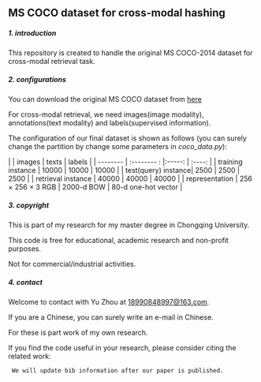 ## MS COCO dataset for cross-modal hashing 

##### 1. introduction  

 This repository is created to handle the original MS COCO-2014 dataset for cross-modal retrieval task.

##### 2. configurations

 You can download the original MS COCO dataset from [here](https://cocodataset.org/#home)

 For cross-modal retrieval, we need images(image modality), annotations(text modality) and labels(supervised information).
 
 The configuration of our final dataset is shown as follows (you can surely change the partition by change some parameters in _coco_data.py_):
 
 
  |                     | images                        | texts       | labels               |
  |         --------    | :-------- :                   |:-----:      | :----:               |
  |   training instance |    10000                      | 10000       |  10000               |
  | test(query) instance|    2500                       |  2500       |   2500               |
  | retrieval instance  |   40000                       |  40000      | 40000                |
  | representation      | 256 &times; 256 &times; 3 RGB | 2000-d BOW  |  80-d one-hot vector |
  
 
##### 3. copyright
 
 This is part of my research for my master degree in Chongqing University.
 
 This code is free for educational, academic research and non-profit purposes. 

 Not for commercial/industrial activities. 

##### 4. contact
  
 Welcome to contact with Yu Zhou at 18990848997@163.com.  
 
 If you are a Chinese, you can surely write an e-mail in Chinese. 
 
 For these is part work of my own research.
 
 If you find the code useful in your research, please consider citing the related work: 

```
 We will update bib information after our paper is published. 
```
